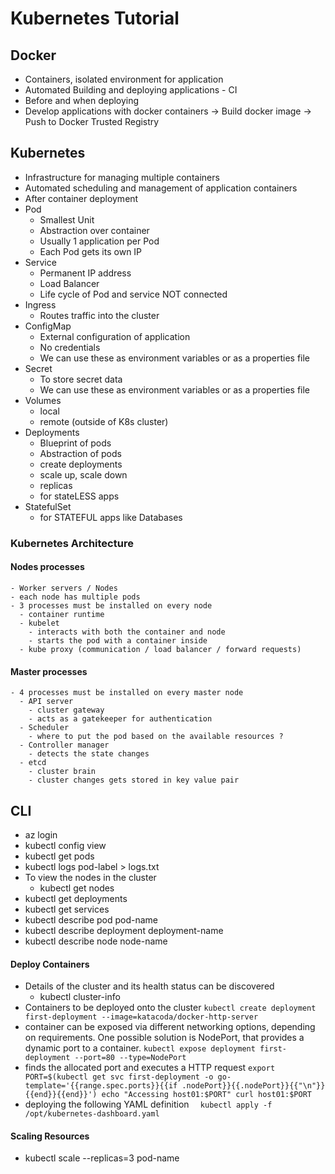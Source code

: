 # Kubernetes Tutorial

## Docker
  - Containers, isolated environment for application
  - Automated Building and deploying applications - CI
  - Before and when deploying
  - Develop applications with docker containers -> Build docker image -> Push to Docker Trusted Registry

## Kubernetes
  - Infrastructure for managing multiple containers
  - Automated scheduling and management of application containers
  - After container deployment
  - Pod
    - Smallest Unit
    - Abstraction over container
    - Usually 1 application per Pod
    - Each Pod gets its own IP
  - Service
    - Permanent IP address
    - Load Balancer
    - Life cycle of Pod and service NOT connected
  - Ingress
    - Routes traffic into the cluster
  - ConfigMap
    - External configuration of application
    - No credentials
    - We can use these as environment variables or as a properties file
  - Secret
    - To store secret data
    - We can use these as environment variables or as a properties file
  - Volumes
    - local
    - remote (outside of K8s cluster)
  - Deployments
    - Blueprint of pods
    - Abstraction of pods
    - create deployments
    - scale up, scale down
    - replicas
    - for stateLESS apps
  - StatefulSet
    - for STATEFUL apps like Databases


### Kubernetes Architecture
#### Nodes processes

    - Worker servers / Nodes 
    - each node has multiple pods
    - 3 processes must be installed on every node
      - container runtime
      - kubelet 
        - interacts with both the container and node
        - starts the pod with a container inside
      - kube proxy (communication / load balancer / forward requests)

#### Master processes
    - 4 processes must be installed on every master node
      - API server
        - cluster gateway
        - acts as a gatekeeper for authentication
      - Scheduler
        - where to put the pod based on the available resources ?
      - Controller manager
        - detects the state changes
      - etcd
        - cluster brain
        - cluster changes gets stored in key value pair



## CLI
  * az login
  * kubectl config view
  * kubectl get pods
  * kubectl logs pod-label > logs.txt
  * To view the nodes in the cluster
     - kubectl get nodes
  * kubectl get deployments
  * kubectl get services
  * kubectl describe pod pod-name
  * kubectl describe deployment deployment-name
  * kubectl describe node node-name

#### Deploy Containers
  - Details of the cluster and its health status can be discovered
    - kubectl cluster-info
  - Containers to be deployed onto the cluster
  `
      kubectl create deployment first-deployment --image=katacoda/docker-http-server
  `
  - container can be exposed via different networking options, depending on requirements. One possible solution is NodePort, that provides a dynamic port to a container.
  `
      kubectl expose deployment first-deployment --port=80 --type=NodePort
  `
  - finds the allocated port and executes a HTTP request
  `
      export PORT=$(kubectl get svc first-deployment -o go-template='{{range.spec.ports}}{{if .nodePort}}{{.nodePort}}{{"\n"}}{{end}}{{end}}')
echo "Accessing host01:$PORT"
curl host01:$PORT
  `
  - deploying the following YAML definition
  `  
  kubectl apply -f /opt/kubernetes-dashboard.yaml
  `

#### Scaling Resources
  * kubectl scale --replicas=3 pod-name